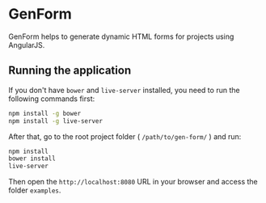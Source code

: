 # GenForm

GenForm helps to generate dynamic HTML forms for projects using AngularJS.

## Running the application

If you don't have `bower` and `live-server` installed, you need to run the following commands first:

```bash
npm install -g bower
npm install -g live-server
```

After that, go to the root project folder ( `/path/to/gen-form/` ) and run:

```bash
npm install
bower install
live-server
```

Then open the `http://localhost:8080` URL in your browser and access the folder `examples`.

